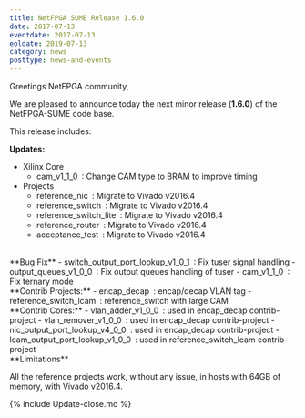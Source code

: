 ```yaml
---
title: NetFPGA SUME Release 1.6.0
date: 2017-07-13
eventdate: 2017-07-13
eoldate: 2019-07-13
category: news
posttype: news-and-events
---
```


Greetings NetFPGA community,

We are pleased to announce today the next minor release (**1.6.0**) of the NetFPGA-SUME code base.

This release includes:

**Updates:**
- Xilinx Core
  - cam_v1_1_0 : Change CAM type to BRAM to improve timing
- Projects
  - reference_nic : Migrate to Vivado v2016.4
  - reference_switch : Migrate to Vivado v2016.4
  - reference_switch_lite : Migrate to Vivado v2016.4
  - reference_router : Migrate to Vivado v2016.4
  - acceptance_test : Migrate to Vivado v2016.4

<br>
**Bug Fix**
- switch_output_port_lookup_v1_0_1 : Fix tuser signal handling
- output_queues_v1_0_0 : Fix output queues handling of tuser
- cam_v1_1_0 : Fix ternary mode

<br>
**Contrib Projects:**
- encap_decap : encap/decap VLAN tag
- reference_switch_lcam : reference_switch with large CAM

<br>
**Contrib Cores:**
- vlan_adder_v1_0_0 : used in encap_decap contrib-project
- vlan_remover_v1_0_0 : used in encap_decap contrib-project
- nic_output_port_lookup_v4_0_0 : used in encap_decap contrib-project
- lcam_output_port_lookup_v1_0_0 : used in reference_switch_lcam contrib-project

<br>
**Limitations**

All the reference projects work, without any issue, in hosts with 64GB of memory, with Vivado v2016.4.

{% include Update-close.md %}
